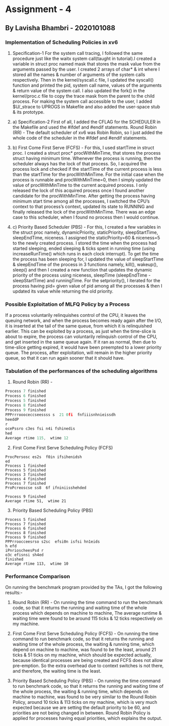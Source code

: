 # Assignment - 4
## By Lavisha Bhambri - 2020101088

### Implementation of Scheduling Policies in xv6
1. Specification-1
For the system call tracing, I followed the same procedure just like the waitx system call(taught in tutorial).I created a variable in struct proc named mask that stores the mask value from the arguments passed by the user. I created 2 arrays of char* & int where I stored all the names & number of arguments of the system calls respectively. Then in the kernel/syscall.c file, I updated the  syscall() function and printed the pid, system call name, values of the arguments & return value of the system call. I also updated the fork() in the kernel/proc.c file to copy the trace mask from the parent to the child process. For making the system call accessible to the user, I added  $U/_strace to UPROGS in Makefile and also added the user-space stub & its prototype.

2. a) Specification-2
First of all, I added the CFLAG for the SCHEDULER in the Makefile and used the #ifdef and #endif statements. 
Round Robin (RR) - The default scheduler of xv6 was Robin Robin, so I just added the whole code of the scheduler in the #ifdef and #endif statements.

2. b) First Come First Serve (FCFS) - For this, I used startTime in struct proc. I created a struct proc* procWithMinTime, that stores the process struct having minimum time. Whenever the process is running, then the scheduler always has the lock of that process. So, I acquired the process lock and checked if the startTime of the current process is less than the startTime for the procWithMinTime. For the initial case when the process is runnable and procWithMinTime=0, then I simply updated the value of procWithMinTime to the current acquired process. I only released the lock of this acquired process once I found another candidate for the procWithMinTime. After getting the process having minimum start time among all the processes, I switched the CPU’s context to that process’s context, updated its state to RUNNING and finally released the lock of the procWithMinTime. There was an edge case to this scheduler, when I found no process then I would continue.

2. c) Priority Based Scheduler (PBS) - For this, I created a few variables in the struct proc namely, dynamicPriority, staticPriority, sleepStartTime, sleepEndTime, niceness. I assigned the staticPriority=60 & niceness=5 to the newly created process. I stored the time when the process had started sleeping, ended sleeping & ticks spent in running time (using increaseRunTime() which runs in each clock interrupt).  To get the time the process has been sleeping for, I updated the value of sleepStartTime & sleepEndTime of the process in 3 functions namely, kill(), wakeup(), sleep() and then I created a new function that updates the dynamic priority of the process using niceness, sleepTime (sleepEndTime - sleepStartTime) and runningTime. For the setpriority(), I iterated for the process having pid= given value of pid among all the processes & then I updated its value while returning the old priority.


### Possible Exploitation of MLFQ Policy by a Process

If a process voluntarily relinquishes control of the CPU, it leaves the queuing network, and when the process becomes ready again after the I/O, it is inserted at the tail of the same queue, from which it is relinquished earlier. This can be exploited by a process, as just when the time-slice is about to expire, the process can voluntarily relinquish control of the CPU, and get inserted in the same queue again. If it ran as normal, then due to time-slice getting expired, it would have been preempted to a lower priority queue. The process, after exploitation, will remain in the higher priority queue, so that it can run again sooner that it should have.

### Tabulation of the performances of the scheduling algorithms 

1. Round Robin (RR) -
```c
Process 7 finished
Process 6 finished
Process 5 finished
Process 8 finished
Process 9 finished
PPPrrroooceccseessss s  21 0fi  fnfiiisnhnieissdh
heeddP
r
ocePssro c3es fsi n4i fshinedis
hed
Average rtime 115,  wtime 12
```

2. First Come First Serve Scheduling Policy (FCFS)
```
ProcPersosc es2s  f0in ifsihenidsh
ed
Process 1 finished
Process 5 finished
Process 3 finished
Process 4 finished
Process 7 finished
ProPcreoscse ss8  6f ifniniisshehded

Process 9 finished
Average rtime 51,  wtime 21
```

3. Priority Based Scheduling Policy (PBS) 
```
Process 5 finished
Process 7 finished
Process 6 finished
Process 8 finished
Process 9 finished
PPPrroocceesrso s2sc  efsi0n isfsi hn1eids
h efd
iPnrioscheesPsd r
o3c efisnsi sh4ed 
finished
Average rtime 113,  wtime 10
```

### Performance Comparison
On running the benchmark program provided by the TAs, I got the following results:-

1. Round Robin (RR) - On running the time command to run the benchmark code, so that it returns the running and waiting time of the whole process which depends on machine to machine, The average runtime & waiting time were found to be around 115 ticks & 12 ticks respectively on my machine.

2. First Come First Serve Scheduling Policy (FCFS) - On running the time command to run benchmark code, so that it returns the running and waiting time of the whole process, the waiting & running time, which depend on machine to machine, was found to be the least, around 21 ticks & 51 ticks on my machine, which should be expected actually, because identical processes are being created and FCFS does not allow pre-emption. So the extra overhead due to context switches is not there, and therefore, the waiting time is the least.

3. Priority Based Scheduling Policy (PBS) - On running the time command to run benchmark code, so that it returns the running and waiting time of the whole process, the waiting & running time, which depends on machine to machine, was found to be very similar to the Round Robin Policy, around 10 ticks & 113 ticks on my machine, which is very much expected because we are setting the default priority to be 60, and priorities are not being changed in between. Round Robin Policy is applied for processes having equal priorities, which explains the output.




